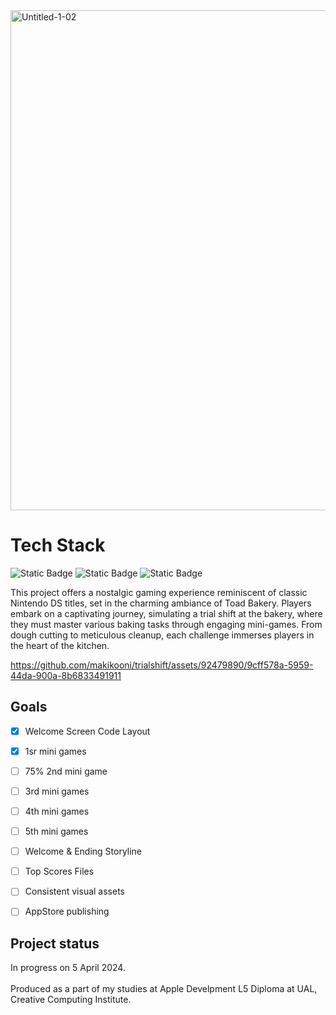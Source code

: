 <img src="https://github.com/makikooni/trialshift/assets/92479890/42a58437-f85b-4f17-b1a9-df804a414ff8" alt="Untitled-1-02" width="800">

# Tech Stack
![Static Badge](https://img.shields.io/badge/Swift-FA7343?style=for-the-badge&logo=swift&logoColor=white)
![Static Badge](https://img.shields.io/badge/Xcode-007ACC?style=for-the-badge&logo=Xcode&logoColor=white)
![Static Badge](https://img.shields.io/badge/iOS-000000?style=for-the-badge&logo=ios&logoColor=white)

This project offers a nostalgic gaming experience reminiscent of classic Nintendo DS titles, set in the charming ambiance of Toad Bakery. Players embark on a captivating journey, simulating a trial shift at the bakery, where they must master various baking tasks through engaging mini-games. From dough cutting to meticulous cleanup, each challenge immerses players in the heart of the kitchen. 



https://github.com/makikooni/trialshift/assets/92479890/9cff578a-5959-44da-900a-8b6833491911


## Goals
- [x] Welcome Screen Code Layout
- [x] 1sr mini games
- [ ] 75% 2nd mini game
- [ ] 3rd mini games
- [ ] 4th mini games
- [ ] 5th mini games

- [ ] Welcome & Ending Storyline
- [ ] Top Scores Files
- [ ] Consistent visual assets
- [ ] AppStore publishing 

## Project status
In progress on 5 April 2024. <br><br>
Produced as a part of my studies at Apple Develpment L5 Diploma at UAL, Creative Computing Institute. 
